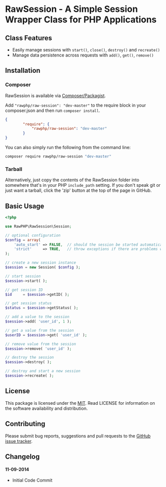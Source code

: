 
# RawSession - A Simple Session Wrapper Class for PHP Applications

## Class Features

- Easily manage sessions with `start()`, `close()`, `destroy()` and `recreate()`
- Manage data persistence across requests with `add()`, `get()`, `remove()`

## Installation

### Composer
RawSession is available via [Composer/Packagist](https://packagist.org/packages/rawphp/raw-session).

Add `"rawphp/raw-session": "dev-master"` to the require block in your composer.json and then run `composer install`.

```json
{
        "require": {
            "rawphp/raw-session": "dev-master"
        }
}
```

You can also simply run the following from the command line:

```sh
composer require rawphp/raw-session "dev-master"
```

### Tarball
Alternatively, just copy the contents of the RawSession folder into somewhere that's in your PHP `include_path` setting. If you don't speak git or just want a tarball, click the 'zip' button at the top of the page in GitHub.

## Basic Usage

```php
<?php

use RawPHP\RawSession\Session;

// optional configuration
$config = array(
    'auto_start' => FALSE,  // should the session be started automatically
    'strict'     => TRUE,   // throw exceptions if there are problems with the session
);

// create a new session instance
$session = new Session( $config );

// start session
$session->start( );

// get session ID
$id     = $session->getID( );

// get session status
$status = $session->getStatus( );

// add a value to the session
$session->add( 'user_id', 1 );

// get a value from the session
$userID = $session->get( 'user_id' );

// remove value from the session
$session->remove( 'user_id' );

// destroy the session
$session->destroy( );

// destroy and start a new session
$session->recreate( );
```

## License
This package is licensed under the [MIT](https://github.com/rawphp/RawSession/blob/master/LICENSE). Read LICENSE for information on the software availability and distribution.

## Contributing

Please submit bug reports, suggestions and pull requests to the [GitHub issue tracker](https://github.com/rawphp/RawSession/issues).

## Changelog

#### 11-09-2014
- Initial Code Commit
